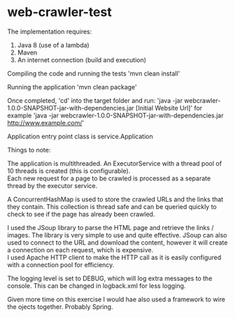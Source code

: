 # web-crawler-test

The implementation requires:
1. Java 8 (use of a lambda)
2. Maven
3. An internet connection (build and execution)

Compiling the code and running the tests
'mvn clean install'

Running the application
'mvn clean package'

Once completed, 'cd' into the target folder and run:
'java -jar webcrawler-1.0.0-SNAPSHOT-jar-with-dependencies.jar [Initial Website Url]'
for example
'java -jar webcrawler-1.0.0-SNAPSHOT-jar-with-dependencies.jar http://www.example.com/'

Application entry point class is service.Application

Things to note:

The application is multithreaded.  An ExecutorService with a thread pool of 10 threads is created (this is configurable).  
Each new request for a page to be crawled is processed as a separate thread by the executor service.

A ConcurrentHashMap is used to store the crawled URLs and the links that they contain.  This collection is thread safe and can 
be queried quickly to check to see if the page has already been crawled.

I used the JSoup library to parse the HTML page and retrieve the links / images.  The library is very simple to use and quite effective.
JSoup can also used to connect to the URL and download the content, however it will create a connection on each request, which is expensive.  
I used Apache HTTP client to make the HTTP call as it is easily configured with a connection pool for efficiency. 

The logging level is set to DEBUG, which will log extra messages to the console.  This can be changed in logback.xml for less logging.

Given more time on this exercise I would hae also used a framework to wire the ojects together.  Probably Spring.